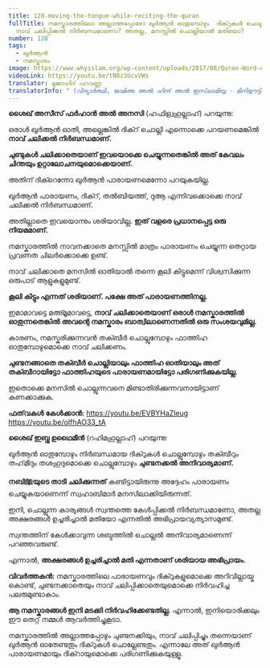 ```yaml
---
title: 128-moving-the-tongue-while-reciting-the-quran
fullTitle: നമസ്കാരത്തിലോ അല്ലാത്തപ്പോഴോ ഖുർആൻ ഓതുമ്പോഴും  ദിക്റുകൾ ചൊല്ലുമ്പോഴും
  നാവ് ചലിപ്പിക്കൽ നിർബന്ധമാണോ? അതല്ല, മനസ്സിൽ ചൊല്ലിയാൽ മതിയോ?
number: 128
tags:
  - ഖുർആൻ
  - നമസ്കാരം
image: https://www.whyislam.org/wp-content/uploads/2017/08/Quran-Word-of-God.jpg
videoLink: https://youtu.be/tN8z3UcvVWs
translator: മുജാഹിദ് പറവണ്ണ
translatorInfo: " (വിദ്യാർത്ഥി, ജാമിഅ അൽ ഹിന്ദ് അൽ ഇസ്‌ലാമിയ്യ - മിനിഊട്ടി)"
---
```

**ശൈഖ് അസീസ് ഫർഹാൻ അൽ അനസി** (ഹഫിള്വഹുല്ലാഹ്) പറയുന്നു: 

ഒരാൾ ഖുർആൻ ഓതി, അല്ലെങ്കിൽ ദിക്റ് ചൊല്ലി എന്നൊക്കെ പറയണമെങ്കിൽ **നാവ് ചലിക്കൽ നിർബന്ധമാണ്.** 

**ചുണ്ടുകൾ ചലിക്കാതെയാണ് ഇവയൊക്കെ ചെയ്യുന്നതെങ്കിൽ അത് കേവലം ചിന്തയും ഉറ്റാലോചനയുമൊക്കെയാണ്.** 

അതിന് ദിക്റെന്നോ ഖുർആൻ പാരായണമെന്നോ പറയുകയില്ല. 

ഖുർആൻ പാരായണം, ദിക്റ്, തൽബിയത്ത്, ദുആ എന്നിവക്കൊക്കെ നാവ് ചലിക്കൽ നിർബന്ധമാണ്. 

അതില്ലാതെ ഇവയൊന്നും ശരിയാവില്ല. **ഇത് വളരെ പ്രധാനപ്പെട്ട ഒരു നിയമമാണ്.** 

നമസ്കാരത്തിൽ നാവനക്കാതെ മനസ്സിൽ മാത്രം പാരായണം ചെയ്യുന്ന തെറ്റായ പ്രവണത ചിലർക്കൊക്കെ ഉണ്ട്.

നാവ് ചലിക്കാതെ മനസിൽ ഓതിയാൽ തന്നെ കൂലി കിട്ടുമെന്ന് വിശ്വസിക്കുന്ന ഒരുപാട് ആളുകളുമുണ്ട്.

**കൂലി കിട്ടും എന്നത് ശരിയാണ്. പക്ഷേ അത് പാരായണത്തിനല്ല.** 

ഇമാമാവട്ടെ മഅ്മൂമാവട്ടെ, **നാവ് ചലിക്കാതെയാണ് ഒരാൾ നമസ്കാരത്തിൽ  ഓതുന്നതെങ്കിൽ അവന്റെ നമസ്കാരം ബാത്വിലാണെന്നതിൽ ഒരു സംശയവുമില്ല.** 

കാരണം, നമസ്കരിക്കുന്നവൻ തക്ബീർ ചൊല്ലുമ്പോഴും ഫാത്തിഹ ഓതുമ്പോഴുമൊക്കെ നാവ് ചലിക്കണം. 

**ചുണ്ടനങ്ങാതെ തക്ബീർ ചൊല്ലിയാലും ഫാത്തിഹ ഓതിയാലും അത് തക്ബീറായിട്ടോ ഫാത്തിഹയുടെ പാരായണമായിട്ടോ പരിഗണിക്കുകയില്ല.** 

ഇതൊക്കെ മനസിൽ ചൊല്ലുന്നവനെ മിണ്ടാതിരിക്കുന്നവനായിട്ടാണ് കണക്കാക്കുക.

**ഫത്‌വകൾ കേൾക്കാൻ:** 
<https://youtu.be/EVBYHaZleug>
<https://youtu.be/oIfhAO33_tA>

**ശൈഖ് ഇബ്നു ഉഥൈമീൻ** (റഹിമഹുല്ലാഹ്) പറയുന്നു: 

ഖുർആൻ ഓതുമ്പോഴും നിർബന്ധമായ ദിക്റുകൾ ചൊല്ലുമ്പോഴും തക്ബീറും തഹ്‌മീദും തശഹുദുമൊക്കെ ചൊല്ലുമ്പോഴും **ചുണ്ടനക്കൽ അനിവാര്യമാണ്.** 

**നബിﷺയുടെ താടി ചലിക്കുന്നത്** കണ്ടിട്ടായിരുന്നു അദ്ദേഹം പാരായണം ചെയ്യുകയാണെന്ന് സ്വഹാബിമാർ മനസിലാക്കിയിരുന്നത്.

ഇനി, ചൊല്ലുന്ന കാര്യങ്ങൾ സ്വന്തത്തെ കേൾപ്പിക്കൽ നിർബന്ധമാണോ, അതല്ല അക്ഷരങ്ങൾ ഉച്ചരിച്ചാൽ മതിയോ എന്നതിൽ അഭിപ്രായവ്യത്യാസമുണ്ട്. 

സ്വന്തത്തിന് കേൾക്കാവുന്ന ശബ്ദത്തിൽ ചൊല്ലൽ അനിവാര്യമാണെന്ന് പറഞ്ഞവരുണ്ട്.

എന്നാൽ, **അക്ഷരങ്ങൾ ഉച്ചരിച്ചാൽ മതി എന്നതാണ് ശരിയായ അഭിപ്രായം.**

**വിവർത്തകൻ:** 
നമസ്കാരത്തിലെ പാരായണവും ദിക്റുകളുമൊക്കെ അറിവില്ലായ്മ കൊണ്ട്, ചുണ്ടനക്കാതെയും നാവ് ചലിപ്പിക്കാതെയുമൊക്കെ നിർവഹിച്ച പലരുമുണ്ടാകാം.

**ആ നമസ്കാരങ്ങൾ ഇനി മടക്കി നിർവഹിക്കേണ്ടതില്ല.** എന്നാൽ, ഇനിയൊരിക്കലും ഈ തെറ്റ് നമ്മൾ ആവർത്തിച്ചുകൂടാ. 

നമസ്കാരത്തിൽ അല്ലാത്തപ്പോഴും ചുണ്ടനക്കിയും, നാവ് ചലിപ്പിച്ചും തന്നെയാണ് ഖുർആൻ ഓതേണ്ടതും ദിക്റുകൾ ചൊല്ലേണ്ടതും. എന്നാലേ അത് ഖുർആൻ പാരായണമായും ദിക്റായുമൊക്കെ പരിഗണിക്കുകയുള്ളൂ.